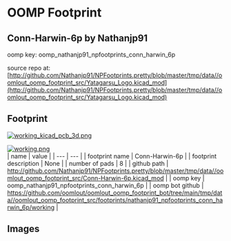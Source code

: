 # OOMP Footprint  
## Conn-Harwin-6p  by Nathanjp91  
  
oomp key: oomp_nathanjp91_npfootprints_conn_harwin_6p  
  
source repo at: [http://github.com/Nathanjp91/NPFootprints.pretty/blob/master/tmp/data//oomlout_oomp_footprint_src/Yatagarsu_Logo.kicad_mod](http://github.com/Nathanjp91/NPFootprints.pretty/blob/master/tmp/data//oomlout_oomp_footprint_src/Yatagarsu_Logo.kicad_mod)  
## Footprint  
  
[![working_kicad_pcb_3d.png](working_kicad_pcb_3d_600.png)](working_kicad_pcb_3d.png)  
  
[![working.png](working_600.png)](working.png)  
| name | value | 
| --- | --- | 
| footprint name | Conn-Harwin-6p | 
| footprint description | None | 
| number of pads | 8 | 
| github path | http://github.com/Nathanjp91/NPFootprints.pretty/blob/master/tmp/data//oomlout_oomp_footprint_src/Conn-Harwin-6p.kicad_mod | 
| oomp key | oomp_nathanjp91_npfootprints_conn_harwin_6p | 
| oomp bot github | https://github.com/oomlout/oomlout_oomp_footprint_bot/tree/main/tmp/data//oomlout_oomp_footprint_src/footprints/nathanjp91_npfootprints_conn_harwin_6p/working | 
## Images  
